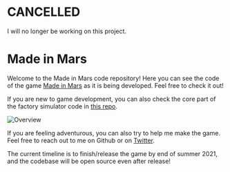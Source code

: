 # CANCELLED

I will no longer be working on this project.

# Made in Mars

Welcome to the Made in Mars code repository! Here you can see the code of the game [Made in Mars](http://madeinmarsgame.com/) as it is being developed. Feel free to check it out! 

If you are new to game development, you can also check the core part of the factory simulator code in [this repo](https://github.com/atahan-git/UnityFactorySimulator).

![Overview](/RandomOverview.gif)

If you are feeling adventurous, you can also try to help me make the game. Feel free to reach out to me on Github or on [Twitter](https://twitter.com/atahan_game_dev).

The current timeline is to finish/release the game by end of summer 2021, and the codebase will be open source even after release!
